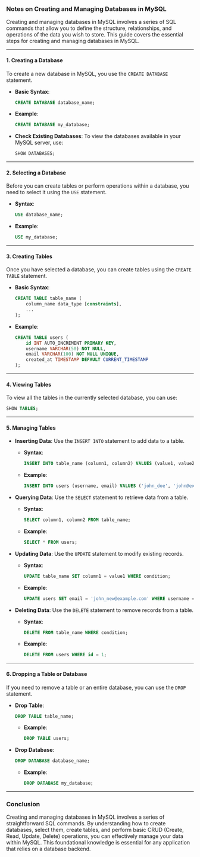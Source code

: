### Notes on Creating and Managing Databases in MySQL

Creating and managing databases in MySQL involves a series of SQL commands that allow you to define the structure, relationships, and operations of the data you wish to store. This guide covers the essential steps for creating and managing databases in MySQL.

---

#### 1. **Creating a Database**

To create a new database in MySQL, you use the `CREATE DATABASE` statement. 

- **Basic Syntax**:
  ```sql
  CREATE DATABASE database_name;
  ```

- **Example**:
  ```sql
  CREATE DATABASE my_database;
  ```

- **Check Existing Databases**:
  To view the databases available in your MySQL server, use:
  ```sql
  SHOW DATABASES;
  ```

---

#### 2. **Selecting a Database**

Before you can create tables or perform operations within a database, you need to select it using the `USE` statement.

- **Syntax**:
  ```sql
  USE database_name;
  ```

- **Example**:
  ```sql
  USE my_database;
  ```

---

#### 3. **Creating Tables**

Once you have selected a database, you can create tables using the `CREATE TABLE` statement.

- **Basic Syntax**:
  ```sql
  CREATE TABLE table_name (
      column_name data_type [constraints],
      ...
  );
  ```

- **Example**:
  ```sql
  CREATE TABLE users (
      id INT AUTO_INCREMENT PRIMARY KEY,
      username VARCHAR(50) NOT NULL,
      email VARCHAR(100) NOT NULL UNIQUE,
      created_at TIMESTAMP DEFAULT CURRENT_TIMESTAMP
  );
  ```

---

#### 4. **Viewing Tables**

To view all the tables in the currently selected database, you can use:

```sql
SHOW TABLES;
```

---

#### 5. **Managing Tables**

- **Inserting Data**:
  Use the `INSERT INTO` statement to add data to a table.

  - **Syntax**:
    ```sql
    INSERT INTO table_name (column1, column2) VALUES (value1, value2);
    ```

  - **Example**:
    ```sql
    INSERT INTO users (username, email) VALUES ('john_doe', 'john@example.com');
    ```

- **Querying Data**:
  Use the `SELECT` statement to retrieve data from a table.

  - **Syntax**:
    ```sql
    SELECT column1, column2 FROM table_name;
    ```

  - **Example**:
    ```sql
    SELECT * FROM users;
    ```

- **Updating Data**:
  Use the `UPDATE` statement to modify existing records.

  - **Syntax**:
    ```sql
    UPDATE table_name SET column1 = value1 WHERE condition;
    ```

  - **Example**:
    ```sql
    UPDATE users SET email = 'john_new@example.com' WHERE username = 'john_doe';
    ```

- **Deleting Data**:
  Use the `DELETE` statement to remove records from a table.

  - **Syntax**:
    ```sql
    DELETE FROM table_name WHERE condition;
    ```

  - **Example**:
    ```sql
    DELETE FROM users WHERE id = 1;
    ```

---

#### 6. **Dropping a Table or Database**

If you need to remove a table or an entire database, you can use the `DROP` statement.

- **Drop Table**:
  ```sql
  DROP TABLE table_name;
  ```

  - **Example**:
    ```sql
    DROP TABLE users;
    ```

- **Drop Database**:
  ```sql
  DROP DATABASE database_name;
  ```

  - **Example**:
    ```sql
    DROP DATABASE my_database;
    ```

---

### Conclusion

Creating and managing databases in MySQL involves a series of straightforward SQL commands. By understanding how to create databases, select them, create tables, and perform basic CRUD (Create, Read, Update, Delete) operations, you can effectively manage your data within MySQL. This foundational knowledge is essential for any application that relies on a database backend.